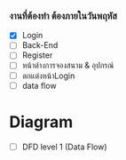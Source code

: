 ### งานที่ต้องทำ ต้องภายในวันพฤหัส
- [x] Login
- [ ] Back-End
- [ ] Register
- [ ] หน้าต่างการจองสนาม & อุปกรณ์
- [ ] ตกแต่งหน้าLogin
- [ ] data flow

# Diagram
- [ ] DFD level 1 (Data Flow)
